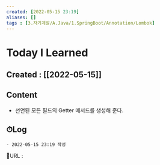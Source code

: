 ```yaml
---
created: [2022-05-15 23:19]
aliases: []
tags : [3.자기계발/A.Java/1.SpringBoot/Annotation/Lombok]
---
```


# Today I Learned
## Created : [[2022-05-15]]
## Content
- 선언된 모든 필드의 Getter 메서드를 생성해 준다.

## ⏱Log
	- 2022-05-15 23:19 작성


📙URL :